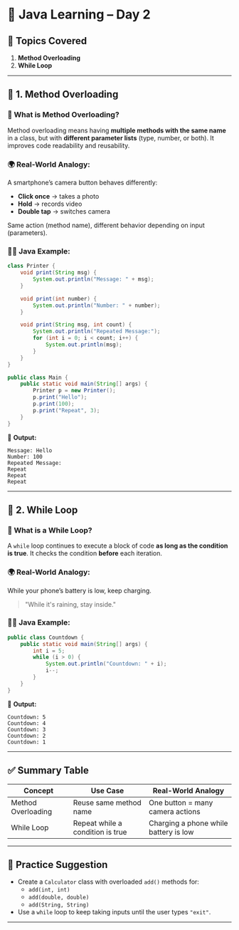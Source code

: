 # 🧠 Java Learning – Day 2

## 📘 Topics Covered
1. **Method Overloading**
2. **While Loop**

---

## 🔹 1. Method Overloading

### 🔸 What is Method Overloading?
Method overloading means having **multiple methods with the same name** in a class, but with **different parameter lists** (type, number, or both). It improves code readability and reusability.

### 🌍 Real-World Analogy:
A smartphone’s camera button behaves differently:
- **Click once** → takes a photo
- **Hold** → records video
- **Double tap** → switches camera

Same action (method name), different behavior depending on input (parameters).

### 🧑‍💻 Java Example:

```java
class Printer {
    void print(String msg) {
        System.out.println("Message: " + msg);
    }

    void print(int number) {
        System.out.println("Number: " + number);
    }

    void print(String msg, int count) {
        System.out.println("Repeated Message:");
        for (int i = 0; i < count; i++) {
            System.out.println(msg);
        }
    }
}

public class Main {
    public static void main(String[] args) {
        Printer p = new Printer();
        p.print("Hello");
        p.print(100);
        p.print("Repeat", 3);
    }
}
```

🧠 **Output:**
```
Message: Hello
Number: 100
Repeated Message:
Repeat
Repeat
Repeat
```

---

## 🔹 2. While Loop

### 🔸 What is a While Loop?
A `while` loop continues to execute a block of code **as long as the condition is true**. It checks the condition **before** each iteration.

### 🌍 Real-World Analogy:
While your phone’s battery is low, keep charging.
> "While it's raining, stay inside."

### 🧑‍💻 Java Example:

```java
public class Countdown {
    public static void main(String[] args) {
        int i = 5;
        while (i > 0) {
            System.out.println("Countdown: " + i);
            i--;
        }
    }
}
```

🧠 **Output:**
```
Countdown: 5
Countdown: 4
Countdown: 3
Countdown: 2
Countdown: 1
```

---

## ✅ Summary Table

| Concept            | Use Case                        | Real-World Analogy                         |
|--------------------|----------------------------------|--------------------------------------------|
| Method Overloading | Reuse same method name           | One button = many camera actions           |
| While Loop         | Repeat while a condition is true | Charging a phone while battery is low      |

---

## 📌 Practice Suggestion
- Create a `Calculator` class with overloaded `add()` methods for:
  - `add(int, int)`
  - `add(double, double)`
  - `add(String, String)`
- Use a `while` loop to keep taking inputs until the user types `"exit"`.

---
